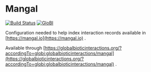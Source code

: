 # Mangal
[![Build Status](https://travis-ci.org/globalbioticinteractions/mangal.svg?branch=master)](https://travis-ci.org/globalbioticinteractions/mangal) [![GloBI](http://api.globalbioticinteractions.org/interaction.svg?accordingTo=globi:globalbioticinteractions/ucsb-mangal)](http://globalbioticinteractions.org/?accordingTo=globi:globalbioticinteractions/mangal)

Configuration needed to help index interaction records available in [https://mangal.io](https://mangal.io)  . 

Available through [https://globalbioticinteractions.org/?accordingTo=globi:globalbioticinteractions/mangal](https://globalbioticinteractions.org/?accordingTo=globi:globalbioticinteractions/mangal) .
